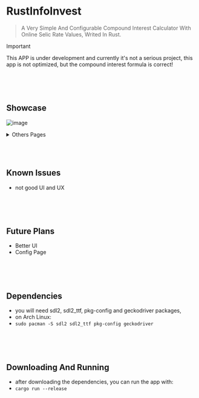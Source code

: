 # **RustInfoInvest**
> A Very Simple And Configurable Compound Interest Calculator With Online Selic Rate Values, Writed In Rust. 

> [!IMPORTANT]
> This APP is under development and currently it's not a serious project, this app is not optimized, but the compound interest formula is correct!

<br/>
<br/>
<br/>

## **Showcase**
![image](https://github.com/user-attachments/assets/94e29748-749c-4ee9-a862-10b37085f503)
<details> <summary>Others Pages</summary>
  
- Realtime Currency Page
![image](https://github.com/user-attachments/assets/53df7ce0-e314-4c6f-92f9-dfb2fbac2f1c)


- Investment Wallet Page
![image](https://github.com/user-attachments/assets/08c8c0ff-34ec-4535-a440-18ede9ab9172)


- Selic Historic Page
![image](https://github.com/user-attachments/assets/921473c2-7eb5-46ae-a4f4-9a015be605e1)
</details>

<br/>
<br/>
<br/>

## **Known Issues**
- not good UI and UX

<br/>
<br/>
<br/>

## **Future Plans**
- Better UI
- Config Page

<br/>
<br/>
<br/>

## **Dependencies**
- you will need sdl2, sdl2_ttf, pkg-config and geckodriver packages,
- on Arch Linux: 
- ```sudo pacman -S sdl2 sdl2_ttf pkg-config geckodriver```

<br/>
<br/>
<br/>

## **Downloading And Running**
- after downloading the dependencies, you can run the app with:
- ```cargo run --release```
